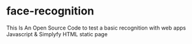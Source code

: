 # face-recognition
This Is An Open Source Code to test a basic recognition with web apps Javascript & Simplyfy HTML static page
